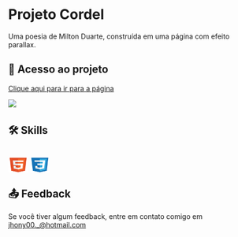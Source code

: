 
#   Projeto Cordel
Uma poesia de Milton Duarte, construída em uma página com efeito parallax.


## 🔗 Acesso ao projeto
<a href="https://jhonyfreitasdev.github.io/projeto-cordel/">Clique aqui para ir para a página</a>

[<img src="imagens/projeto-cordel.gif">](https://jhonyfreitasdev.github.io/projeto-cordel/)


## 🛠 Skills
<div style="display: inline_block"><br>
  <img align="center" alt="HTML" height="30" width="40" src="https://raw.githubusercontent.com/devicons/devicon/master/icons/html5/html5-original.svg">
  <img align="center" alt="CSS" height="30" width="40" src="https://raw.githubusercontent.com/devicons/devicon/master/icons/css3/css3-original.svg">
</div>


## 📤 Feedback
Se você tiver algum feedback, entre em contato comigo em jhony00._@hotmail.com
